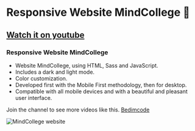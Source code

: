 # Responsive Website MindCollege 🚚
## [Watch it on youtube](https://youtu.be/xOQU3YNHxJc)
### Responsive Website MindCollege

- Website MindCollege, using HTML, Sass and JavaScript.
- Includes a dark and light mode.
- Color customization.
- Developed first with the Mobile First methodology, then for desktop.
- Compatible with all mobile devices and with a beautiful and pleasant user interface.

Join the channel to see more videos like this. [Bedimcode](https://www.youtube.com/c/Bedimcode)

![MindCollege website](/preview.png)
